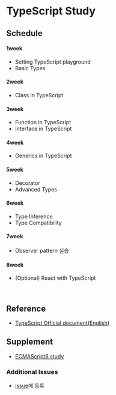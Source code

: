 # TypeScript Study

## Schedule
#### 1week
- Setting TypeScript playground
- Basic Types

#### 2week
- Class in TypeScript

#### 3week
- Function in TypeScript
- Interface in TypeScript

#### 4week
- Generics in TypeScript

#### 5week
- Decorator
- Advanced Types

#### 6week
- Type Inference
- Type Compatibility

#### 7week
- Observer pattern 실습

#### 8week
- (Optional) React with TypeScript

</br>

## Reference
* [TypeScript Official document(English)](https://www.typescriptlang.org/docs/home.html)

## Supplement
* [ECMAScript6 study](https://github.com/JaeYeopHan/ECMAScript6_study)

### Additional Issues
* [issue](https://github.com/JaeYeopHan/vue-study/issues)에 등록
